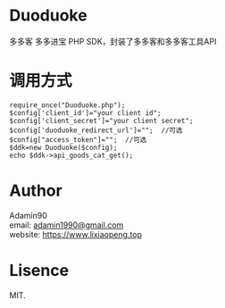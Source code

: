 # Duoduoke
多多客 多多进宝 PHP SDK，封装了多多客和多多客工具API

# 调用方式


    require_once("Duoduoke.php");
    $config['client_id']="your client id";
    $config['client_secret']="your client secret";
    $config['duoduoke_redirect_url']="";  //可选
    $config["access_token"]="";  //可选
    $ddk=new Duoduoke($config);
    echo $ddk->api_goods_cat_get();

# Author

Adamin90  
email: adamin1990@gmail.com  
website: https://www.lixiaopeng.top

# Lisence 

MIT.

